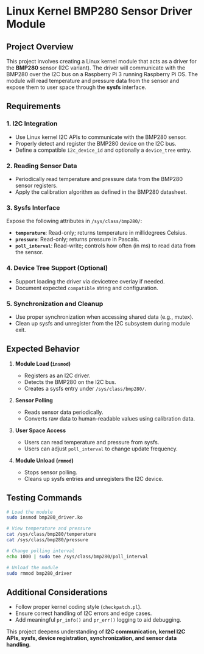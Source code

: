 # Linux Kernel BMP280 Sensor Driver Module

## Project Overview

This project involves creating a Linux kernel module that acts as a driver for the **BMP280** sensor (I2C variant). The driver will communicate with the BMP280 over the I2C bus on a Raspberry Pi 3 running Raspberry Pi OS. The module will read temperature and pressure data from the sensor and expose them to user space through the **sysfs** interface.

## Requirements

### 1. I2C Integration

* Use Linux kernel I2C APIs to communicate with the BMP280 sensor.
* Properly detect and register the BMP280 device on the I2C bus.
* Define a compatible `i2c_device_id` and optionally a `device_tree` entry.

### 2. Reading Sensor Data

* Periodically read temperature and pressure data from the BMP280 sensor registers.
* Apply the calibration algorithm as defined in the BMP280 datasheet.

### 3. Sysfs Interface

Expose the following attributes in `/sys/class/bmp280/`:

* **`temperature`**: Read-only; returns temperature in millidegrees Celsius.
* **`pressure`**: Read-only; returns pressure in Pascals.
* **`poll_interval`**: Read-write; controls how often (in ms) to read data from the sensor.

### 4. Device Tree Support (Optional)

* Support loading the driver via devicetree overlay if needed.
* Document expected `compatible` string and configuration.

### 5. Synchronization and Cleanup

* Use proper synchronization when accessing shared data (e.g., mutex).
* Clean up sysfs and unregister from the I2C subsystem during module exit.

## Expected Behavior

1. **Module Load (`insmod`)**

   * Registers as an I2C driver.
   * Detects the BMP280 on the I2C bus.
   * Creates a sysfs entry under `/sys/class/bmp280/`.

2. **Sensor Polling**

   * Reads sensor data periodically.
   * Converts raw data to human-readable values using calibration data.

3. **User Space Access**

   * Users can read temperature and pressure from sysfs.
   * Users can adjust `poll_interval` to change update frequency.

4. **Module Unload (`rmmod`)**

   * Stops sensor polling.
   * Cleans up sysfs entries and unregisters the I2C device.

## Testing Commands

```sh
# Load the module
sudo insmod bmp280_driver.ko

# View temperature and pressure
cat /sys/class/bmp280/temperature
cat /sys/class/bmp280/pressure

# Change polling interval
echo 1000 | sudo tee /sys/class/bmp280/poll_interval

# Unload the module
sudo rmmod bmp280_driver
```

## Additional Considerations

* Follow proper kernel coding style (`checkpatch.pl`).
* Ensure correct handling of I2C errors and edge cases.
* Add meaningful `pr_info()` and `pr_err()` logging to aid debugging.

This project deepens understanding of **I2C communication, kernel I2C APIs, sysfs, device registration, synchronization, and sensor data handling**.


